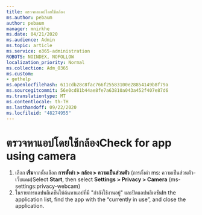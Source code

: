 ```yaml
---
title: ตรวจหาแอปโดยใช้กล้อง
ms.author: pebaum
author: pebaum
manager: mnirkhe
ms.date: 04/21/2020
ms.audience: Admin
ms.topic: article
ms.service: o365-administration
ROBOTS: NOINDEX, NOFOLLOW
localization_priority: Normal
ms.collection: Adm_O365
ms.custom:
- gethelp
ms.openlocfilehash: 611cdb28c8fac766f25583100e28854149b8f79a
ms.sourcegitcommit: 56e0cd81b44ae8fe7a63810a043a452f407e87d6
ms.translationtype: MT
ms.contentlocale: th-TH
ms.lasthandoff: 09/22/2020
ms.locfileid: "48274955"
---
```

# <a name="check-for-app-using-camera"></a><span data-ttu-id="d7831-102">ตรวจหาแอปโดยใช้กล้อง</span><span class="sxs-lookup"><span data-stu-id="d7831-102">Check for app using camera</span></span>

1. <span data-ttu-id="d7831-103">เลือก **เริ่ม**จากนั้นเลือก **การตั้งค่า > กล้อง > ความเป็นส่วนตัว** (การตั้งค่า ms: ความเป็นส่วนตัว-เว็บแคม)</span><span class="sxs-lookup"><span data-stu-id="d7831-103">Select **Start**, then select **Settings > Privacy > Camera** (ms-settings:privacy-webcam)</span></span>
2. <span data-ttu-id="d7831-104">ในรายการแอปพลิเคชันให้ค้นหาแอปที่มี "กำลังใช้งานอยู่" และปิดแอปพลิเคชัน</span><span class="sxs-lookup"><span data-stu-id="d7831-104">In the application list, find the app with the “currently in use”, and close the application.</span></span>

